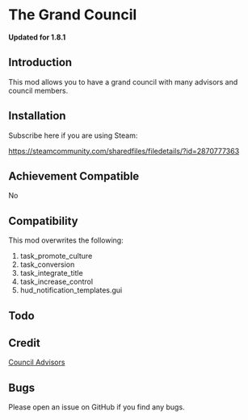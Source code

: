 # The Grand Council

**Updated for 1.8.1**

## Introduction

This mod allows you to have a grand council with many advisors and council members.

## Installation

Subscribe here if you are using Steam:

https://steamcommunity.com/sharedfiles/filedetails/?id=2870777363

## Achievement Compatible

No

## Compatibility

This mod overwrites the following:
1. task_promote_culture
2. task_conversion
3. task_integrate_title 
4. task_increase_control
5. hud_notification_templates.gui

## Todo


## Credit

[Council Advisors](https://steamcommunity.com/sharedfiles/filedetails/?id=2227287698)

## Bugs

Please open an issue on GitHub if you find any bugs.
